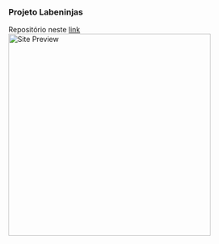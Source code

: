 ### Projeto Labeninjas
Repositório neste <a href="https://github.com/future4code/molina-labe-ninja1">link</a>
<img src="https://github.com/future4code/molina-labe-ninja1/blob/56963094ad2e602bc87934ea09978c1297e0a309/documents/site_img_overview/01_labeninjas-home.png" alt="Site Preview" width="400"/>